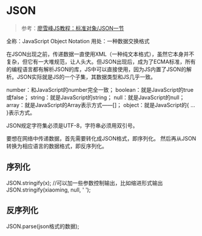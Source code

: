 # JSON

> 参考：[廖雪峰JS教程：标准对象/JSON一节](https://www.liaoxuefeng.com/wiki/1022910821149312/1023021554858080)

全称：JavaScript Object Notation
用处：一种数据交换格式

在JSON出现之前，传递数据一直使用XML（一种纯文本格式），虽然它本身并不复杂，但它有一大堆规范，让人头大。但JSON出现后，成为了ECMA标准，所有的编程语言都有解析JSON的库，JS中可以直接使用，因为JS内置了JSON的解析。JSON实际就是JS的一个子集，其数据类型和JS几乎一致。

number：和JavaScript的number完全一致；
boolean：就是JavaScript的true或false；
string：就是JavaScript的string；
null：就是JavaScript的null；
array：就是JavaScript的Array表示方式——[]；
object：就是JavaScript的{ ... }表示方式。

JSON规定字符集必须是UTF-8，字符串必须用双引号。

要想在网络中传递数据，首先需要转化成JSON格式，即序列化。
然后再从JSON转换为相应语言的数据格式，即反序列化。

## 序列化

JSON.stringify(x);
//可以加一些参数控制输出，比如缩进形式输出
JSON.stringify(xiaoming, null, '  ');

## 反序列化

JSON.parse(json格式的数据);
